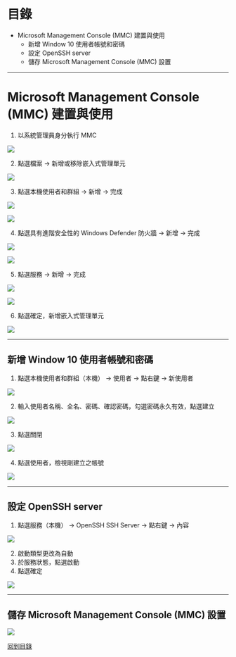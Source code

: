 # 目錄

* Microsoft Management Console (MMC) 建置與使用
  * 新增 Window 10 使用者帳號和密碼
  * 設定 OpenSSH server
  * 儲存 Microsoft Management Console (MMC) 設置

---

# Microsoft Management Console (MMC) 建置與使用

1. 以系統管理員身分執行 MMC

![](https://i.imgur.com/iJ9Fh8Z.png)

2. 點選檔案 -> 新增或移除嵌入式管理單元

![](https://i.imgur.com/DyuWvMh.png)

3. 點選本機使用者和群組 -> 新增 -> 完成

![](https://i.imgur.com/hBPMBXS.png)

![](https://i.imgur.com/9Be2Sxx.png)

4. 點選具有進階安全性的 Windows Defender 防火牆 -> 新增 -> 完成

![](https://i.imgur.com/lCbERMv.png)

![](https://i.imgur.com/2uHmYof.png)

5. 點選服務 -> 新增 -> 完成

![](https://i.imgur.com/011lWwH.png)

![](https://i.imgur.com/LPHrA3V.png)

6. 點選確定，新增嵌入式管理單元

![](https://i.imgur.com/WtfNlw7.jpg)

---

## 新增 Window 10 使用者帳號和密碼

1. 點選本機使用者和群組（本機） -> 使用者 -> 點右鍵 -> 新使用者

![](https://i.imgur.com/B1C6iBF.png)

2. 輸入使用者名稱、全名、密碼、確認密碼，勾選密碼永久有效，點選建立

![](https://i.imgur.com/fLCJSgI.png)

3. 點選關閉

![](https://i.imgur.com/S79RGjw.png)

4. 點選使用者，檢視剛建立之帳號

![](https://i.imgur.com/8dEhrfn.png)

---

## 設定 OpenSSH server

1. 點選服務（本機） -> OpenSSH SSH Server -> 點右鍵 -> 內容

![](https://i.imgur.com/NIrOZB2.jpg)

2. 啟動類型更改為自動
3. 於服務狀態，點選啟動
4. 點選確定

![](https://i.imgur.com/8par1W4.png)

---

## 儲存 Microsoft Management Console (MMC) 設置

![](https://i.imgur.com/VxJOjiG.png)

[回到目錄](https://github.com/Roderick-github/cloud-classroom)